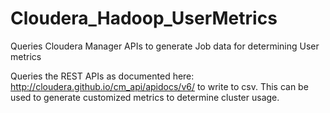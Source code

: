 # Cloudera_Hadoop_UserMetrics
Queries Cloudera Manager APIs to generate Job data for determining User metrics

Queries the REST APIs as documented here: http://cloudera.github.io/cm_api/apidocs/v6/ to write to csv. This can be used to generate 
customized metrics to determine cluster usage.
